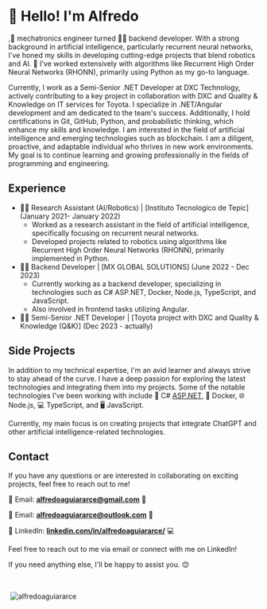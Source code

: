 # 👋 Hello! I'm Alfredo

,🤖 mechatronics engineer turned 👨‍💻 backend developer. With a strong background in artificial intelligence, particularly recurrent neural networks, I've honed my skills in developing cutting-edge projects that blend robotics and AI. 🚀 I've worked extensively with algorithms like Recurrent High Order Neural Networks (RHONN), primarily using Python as my go-to language.

Currently, I work as a Semi-Senior .NET Developer at DXC Technology, actively contributing to a key project in collaboration with DXC and Quality & Knowledge on IT services for Toyota. I specialize in .NET/Angular development and am dedicated to the team's success. Additionally, I hold certifications in Git, GitHub, Python, and probabilistic thinking, which enhance my skills and knowledge. I am interested in the field of artificial intelligence and emerging technologies such as blockchain. I am a diligent, proactive, and adaptable individual who thrives in new work environments. My goal is to continue learning and growing professionally in the fields of programming and engineering.

## **Experience**

- 👨‍🔬 Research Assistant (AI/Robotics) | [Instituto Tecnologico de Tepic] (January 2021- January 2022)
    - Worked as a research assistant in the field of artificial intelligence, specifically focusing on recurrent neural networks.
    - Developed projects related to robotics using algorithms like Recurrent High Order Neural Networks (RHONN), primarily implemented in Python.
- 👨‍💻 Backend Developer | [MX GLOBAL SOLUTIONS] (June 2022 - Dec 2023)
    - Currently working as a backend developer, specializing in technologies such as C# ASP.NET, Docker, Node.js, TypeScript, and JavaScript.
    - Also involved in frontend tasks utilizing Angular.
- 👨‍💻 Semi-Senior .NET Developer | [Toyota project with DXC and Quality & Knowledge (Q&K)] (Dec 2023 - actually)

## **Side Projects**

In addition to my technical expertise, I'm an avid learner and always strive to stay ahead of the curve. I have a deep passion for exploring the latest technologies and integrating them into my projects. Some of the notable technologies I've been working with include 🔧 C# [ASP.NET](http://asp.net/), 🐳 Docker, 🌐 Node.js, 💻 TypeScript, and 🖥️ JavaScript.

Currently, my main focus is on creating projects that integrate ChatGPT and other artificial intelligence-related technologies.

## **Contact**

If you have any questions or are interested in collaborating on exciting projects, feel free to reach out to me!

📧 Email: **[alfredoaguiararce@gmail.com](mailto:alfredoaguiararce@gmail.com)** 📩

📧 Email: **[alfredoaguiararce@outlook.com](mailto:alfredoaguiararce@outlook.com)** 📩

💼 LinkedIn: **[linkedin.com/in/alfredoaguiararce/](https://www.linkedin.com/in/alfredoaguiararce/)** 💻

Feel free to reach out to me via email or connect with me on LinkedIn!

If you need anything else, I'll be happy to assist you. 😊

<br>

<p>&nbsp;<img align="center" src="https://github-readme-stats.vercel.app/api?username=alfredoaguiararce&show_icons=true&locale=en" alt="alfredoaguiararce" /></p>
